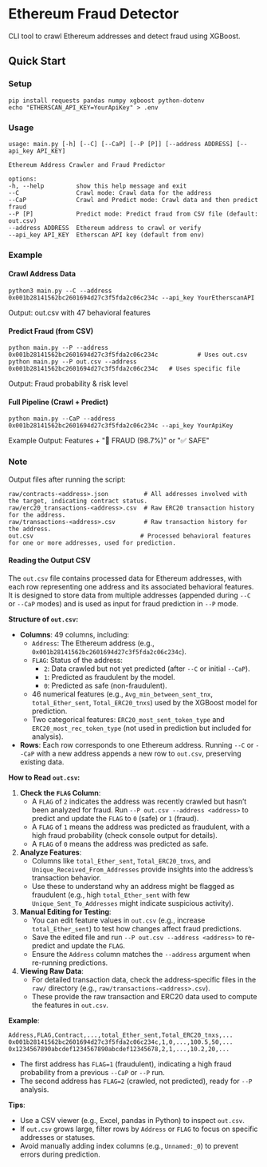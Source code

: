 # Ethereum Fraud Detector

CLI tool to crawl Ethereum addresses and detect fraud using XGBoost.

## Quick Start

### Setup
```
pip install requests pandas numpy xgboost python-dotenv
echo "ETHERSCAN_API_KEY=YourApiKey" > .env
```

### Usage 

    usage: main.py [-h] [--C] [--CaP] [--P [P]] [--address ADDRESS] [--api_key API_KEY]

    Ethereum Address Crawler and Fraud Predictor

    options:
    -h, --help         show this help message and exit
    --C                Crawl mode: Crawl data for the address
    --CaP              Crawl and Predict mode: Crawl data and then predict fraud
    --P [P]            Predict mode: Predict fraud from CSV file (default: out.csv)
    --address ADDRESS  Ethereum address to crawl or verify
    --api_key API_KEY  Etherscan API key (default from env)

### Example

#### Crawl Address Data
```
python3 main.py --C --address 0x001b28141562bc2601694d27c3f5fda2c06c234c --api_key YourEtherscanAPI
```
Output: out.csv with 47 behavioral features

#### Predict Fraud (from CSV)
```
python main.py --P --address 0x001b28141562bc2601694d27c3f5fda2c06c234c           # Uses out.csv
python main.py --P out.csv --address 0x001b28141562bc2601694d27c3f5fda2c06c234c   # Uses specific file
```
Output: Fraud probability & risk level

#### Full Pipeline (Crawl + Predict)
```
python main.py --CaP --address 0x001b28141562bc2601694d27c3f5fda2c06c234c --api_key YourApiKey
```
Example Output: Features + "🔔 FRAUD (98.7%)" or "✅ SAFE"

### Note

Output files after running the script:

```
raw/contracts-<address>.json          # All addresses involved with the target, indicating contract status.
raw/erc20_transactions-<address>.csv  # Raw ERC20 transaction history for the address.
raw/transactions-<address>.csv        # Raw transaction history for the address.
out.csv                              # Processed behavioral features for one or more addresses, used for prediction.
```

#### Reading the Output CSV
The `out.csv` file contains processed data for Ethereum addresses, with each row representing one address and its associated behavioral features. It is designed to store data from multiple addresses (appended during `--C` or `--CaP` modes) and is used as input for fraud prediction in `--P` mode.

**Structure of `out.csv`:**
- **Columns**: 49 columns, including:
  - `Address`: The Ethereum address (e.g., `0x001b28141562bc2601694d27c3f5fda2c06c234c`).
  - `FLAG`: Status of the address:
    - `2`: Data crawled but not yet predicted (after `--C` or initial `--CaP`).
    - `1`: Predicted as fraudulent by the model.
    - `0`: Predicted as safe (non-fraudulent).
  - 46 numerical features (e.g., `Avg_min_between_sent_tnx`, `total_Ether_sent`, `Total_ERC20_tnxs`) used by the XGBoost model for prediction.
  - Two categorical features: `ERC20_most_sent_token_type` and `ERC20_most_rec_token_type` (not used in prediction but included for analysis).
- **Rows**: Each row corresponds to one Ethereum address. Running `--C` or `--CaP` with a new address appends a new row to `out.csv`, preserving existing data.

**How to Read `out.csv`:**
1. **Check the `FLAG` Column**:
   - A `FLAG` of `2` indicates the address was recently crawled but hasn’t been analyzed for fraud. Run `--P out.csv --address <address>` to predict and update the `FLAG` to `0` (safe) or `1` (fraud).
   - A `FLAG` of `1` means the address was predicted as fraudulent, with a high fraud probability (check console output for details).
   - A `FLAG` of `0` means the address was predicted as safe.
2. **Analyze Features**:
   - Columns like `total_Ether_sent`, `Total_ERC20_tnxs`, and `Unique_Received_From_Addresses` provide insights into the address’s transaction behavior.
   - Use these to understand why an address might be flagged as fraudulent (e.g., high `total_Ether_sent` with few `Unique_Sent_To_Addresses` might indicate suspicious activity).
3. **Manual Editing for Testing**:
   - You can edit feature values in `out.csv` (e.g., increase `total_Ether_sent`) to test how changes affect fraud predictions.
   - Save the edited file and run `--P out.csv --address <address>` to re-predict and update the `FLAG`.
   - Ensure the `Address` column matches the `--address` argument when re-running predictions.
4. **Viewing Raw Data**:
   - For detailed transaction data, check the address-specific files in the `raw/` directory (e.g., `raw/transactions-<address>.csv`).
   - These provide the raw transaction and ERC20 data used to compute the features in `out.csv`.

**Example**:
```csv
Address,FLAG,Contract,...,total_Ether_sent,Total_ERC20_tnxs,...
0x001b28141562bc2601694d27c3f5fda2c06c234c,1,0,...,100.5,50,...
0x1234567890abcdef1234567890abcdef12345678,2,1,...,10.2,20,...
```
- The first address has `FLAG=1` (fraudulent), indicating a high fraud probability from a previous `--CaP` or `--P` run.
- The second address has `FLAG=2` (crawled, not predicted), ready for `--P` analysis.

**Tips**:
- Use a CSV viewer (e.g., Excel, pandas in Python) to inspect `out.csv`.
- If `out.csv` grows large, filter rows by `Address` or `FLAG` to focus on specific addresses or statuses.
- Avoid manually adding index columns (e.g., `Unnamed:_0`) to prevent errors during prediction.